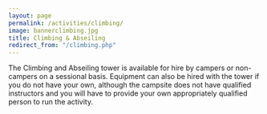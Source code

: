 ```yaml
---
layout: page
permalink: /activities/climbing/
image: bannerclimbing.jpg
title: Climbing & Abseiling
redirect_from: "/climbing.php"
---
```


The Climbing and Abseiling tower is available for hire by campers or non-campers on a sessional basis. Equipment can also be hired with the tower if you do not have your own, although the campsite does not have qualified instructors and you will have to provide your own appropriately qualified person to run the activity.
